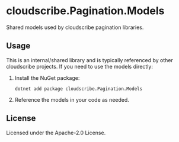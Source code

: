# cloudscribe.Pagination.Models

Shared models used by cloudscribe pagination libraries.

## Usage

This is an internal/shared library and is typically referenced by other cloudscribe projects. If you need to use the models directly:

1. Install the NuGet package:
   ```shell
   dotnet add package cloudscribe.Pagination.Models
   ```
2. Reference the models in your code as needed.

## License

Licensed under the Apache-2.0 License.

